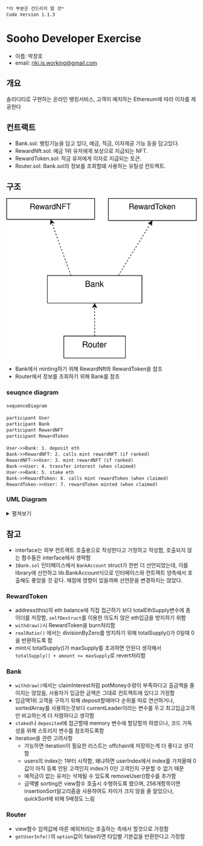 ```
*이 부분은 건드리지 말 것*
Code Version 1.1.3
```

# Sooho Developer Exercise

- 이름: 박장호
- email: riki.is.working@gmail.com

## 개요

솔리디티로 구현하는 온라인 뱅킹서비스, 고객이 예치하는 Ethereum에 따라 이자를 제공한다

## 컨트랙트

- Bank.sol: 뱅킹기능을 담고 있다, 예금, 적금, 이자제공 기능 등을 담고있다.
- RewardNft.sol: 예금 1위 유저에게 보상으로 지급되는 NFT.
- RewardToken.sol: 적금 유저에게 이자로 지급되는 토큰.
- Router.sol: Bank.sol의 정보를 조회할떄 사용하는 유틸성 컨트랙트.

## 구조

<img src="./simplified.drawio.svg">

- Bank에서 minting하기 위해 RewardNft와 RewardToken을 참조
- Router에서 정보를 조회하기 위해 Bank를 참조

### seuqnce diagram

```mermaid
sequenceDiagram

participant User
participant Bank
participant RewardNFT
participant RewardToken

User->>Bank: 1. deposit eth
Bank->>RewardNFT: 2. calls mint rewardNFT (if ranked)
RewardNFT->>User: 3. mint rewardNFT (if ranked)
Bank->>User: 4. transfer interest (when claimed)
User->>Bank: 5. stake eth
Bank->>RewardToken: 6. calls mint rewardToken (when claimed)
RewardToken->>User: 7. rewardToken minted (when claimed)

```

### UML Diagram

<details>
    <summary> 펼쳐보기 </summary>
    <img src="./classDiagram.svg">
</details>

## 참고

- interface는 외부 컨트랙트 호출용으로 작성한다고 가정하고 작성함, 호출되지 않는 함수들은 interface에서 생략함
- `IBank.sol` 인터페이스에서 `BankAccount` struct가 한번 더 선언되었는데, 이를 library에 선언하고 lib.BankAccount식으로 인터페이스와 컨트랙트 양측에서 호출해도 좋았을 것 같다. 채점에 영향이 있을까봐 선언문을 변경하지는 않았다.

### RewardToken

- address(this)의 eth balance에 직접 접근하기 보다 totalEthSupply변수에 총 이더를 저장함, `selfDestruct`를 이용한 의도치 않은 eth입금을 방지하기 위함
- `withdraw()`시 RewardToken을 burn처리함
- `realRatio()` 에서는 divisionByZero를 방지하기 위해 totalSupply()가 0일때 0을 반환하도록 함
- mint시 totalSupply()가 maxSupply를 초과하면 안된다 생각해서 `totalSupply() + amount <= maxSupply`로 revert처리함

### Bank

- `withdraw()`에서는 claimInterest처럼 potMoney수량이 부족하다고 출금액을 줄이지는 않았음, 사용자가 입금한 금액은 그대로 컨트랙트에 있다고 가정함
- 입금액1위 고객을 구하기 위해 deposit할때마다 순위를 따로 연산하거나, sortedArray를 사용하는것보다 currentLeader이라는 변수를 두고 최고입금고객만 비교하는게 더 저렴하다고 생각함
- `staked`나 `deposited`에 접근할때 memory 변수에 할당할까 하였으나, 코드 가독성을 위해 스토리지 변수를 참조하도록함
- iteration을 관련 고려사항
  - 가능하면 iteration이 필요한 리스트는 offchain에 저장하는게 더 좋다고 생각함
  - users의 index는 1부터 시작함, 왜냐하면 userIndex에서 index를 가져올때 0값이 아직 등록 안된 고객인지 index가 0인 고객인지 구분할 수 없기 때문
  - 예적금이 없는 유저는 삭제될 수 있도록 removeUser()함수를 추가함
  - 금액별 sorting은 view함수 호출시 수행하도록 했으며, 256개항목이면 insertionSort알고리즘을 사용하여도 차이가 크지 않을 줄 알았으나, quickSort에 비해 5배정도 느림

### Router

- view함수 임력값에 따른 예외처리는 호출하는 측에서 할것으로 가정함
- `getUserInfo()`의 `option`값이 false라면 타입별 기본값을 반환한다고 가정함
